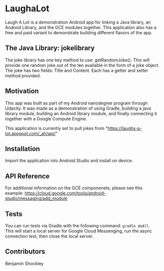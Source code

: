 # LaughaLot
Laugh A Lot is a demonstration Android app for linking a Java library, an Android Library, and the GCE modules together.  This application also has a free and paid variant to demonstrate building different flavors of the app.

## The Java Library: jokelibrary

The joke library has one key method to use: getRandomJoke().  This will provide one random joke out of the ten available
in the form of a joke object.  The joke has two fields: Title and Content.  Each has a getter and setter method provided.

## Motivation

This app was built as part of my Android nanodegree program through Udacity.  It was made as a demonstration of using Gradle, building
a java library module, building an Android library module, and finally connecting it together with a Google Compute Engine.

This application is currently set to pull jokes from "https://laughs-a-lot.appspot.com/_ah/api/"

## Installation

Import the application into Android Studio and install on device.

## API Reference

For additional information on the GCE componenets, please see this example: https://cloud.google.com/tools/android-studio/messaging/add_module

## Tests

You can run tests via Gradle with the following command: `gradle doAll`.  This will start a local server for Google Cloud Messenging, run the async connection test, then close the local server.

## Contributors

Benjamin Shockley
